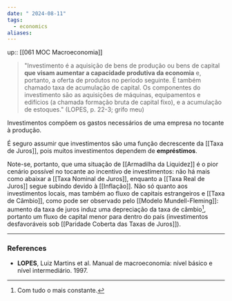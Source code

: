 ```yaml
---
date: " 2024-08-11"
tags:
  - economics
aliases:
---
```


up:: [[061 MOC Macroeconomia]]

> "Investimento é a aquisição de bens de produção ou bens de capital **que visam aumentar a capacidade produtiva da economia** e, portanto, a oferta de produtos no período seguinte. É também chamado taxa de acumulação de capital. Os componentes do investimento são as aquisições de máquinas, equipamentos e edifícios (a chamada formação bruta de capital fixo), e a acumulação de estoques." (LOPES, p. 22-3; grifo meu)

Investimentos compõem os gastos necessários de uma empresa no tocante à produção. 

É seguro assumir que investimentos são uma função decrescente da [[Taxa de Juros]], pois muitos investimentos dependem de **empréstimos**. 

Note-se, portanto, que uma situação de [[Armadilha da Liquidez]] é o pior cenário possível no tocante ao incentivo de investimentos: não há mais como abaixar a [[Taxa Nominal de Juros]], enquanto a [[Taxa Real de Juros]] segue subindo devido à [[Inflação]]. Não só quanto aos investimentos locais, mas também ao fluxo de capitais estrangeiros e [[Taxa de Câmbio]], como pode ser observado pelo [[Modelo Mundell-Fleming]]: aumento da taxa de juros induz uma depreciação da taxa de câmbio[^1], portanto um fluxo de capital menor para dentro do país (investimentos desfavoráveis sob [[Paridade Coberta das Taxas de Juros]]). 

---
### References
- **LOPES**, Luiz Martins et al. Manual de macroeconomia: nível básico e nível intermediário. 1997.

[^1]: Com tudo o mais constante.